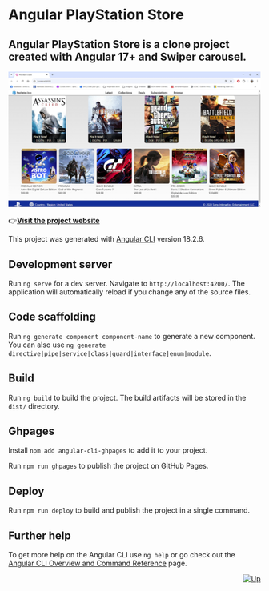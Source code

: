 # Angular PlayStation Store

## Angular PlayStation Store is a clone project created with Angular 17+ and Swiper carousel.

![website picture](/public/psn-store-site.jpg)



:point_right:[**Visit the project website**](https://alvezandreluiz.github.io/angular-psn-store/)<br />


This project was generated with [Angular CLI](https://github.com/angular/angular-cli) version 18.2.6.

## Development server

Run `ng serve` for a dev server. Navigate to `http://localhost:4200/`. The application will automatically reload if you change any of the source files.

## Code scaffolding

Run `ng generate component component-name` to generate a new component. You can also use `ng generate directive|pipe|service|class|guard|interface|enum|module`.

## Build

Run `ng build` to build the project. The build artifacts will be stored in the `dist/` directory.

## Ghpages

Install `npm add angular-cli-ghpages` to add it to your project.

Run `npm run ghpages` to publish the project on GitHub Pages.

## Deploy

Run `npm run deploy` to build and publish the project in a single command.

## Further help

To get more help on the Angular CLI use `ng help` or go check out the [Angular CLI Overview and Command Reference](https://angular.dev/tools/cli) page.

<div align="right">
  <a href="#top">
    <img alt="Up" height="25" src="https://raw.githubusercontent.com/FortAwesome/Font-Awesome/6.x/svgs/solid/angle-up.svg">
  </a>
</div>
